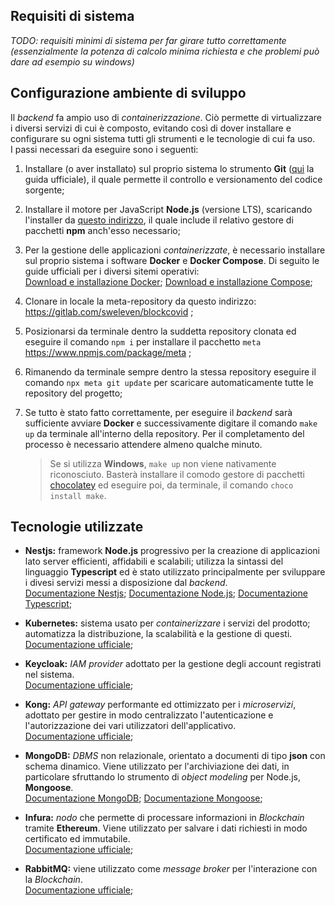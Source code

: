 ## Requisiti di sistema
*TODO: requisiti minimi di sistema per far girare tutto correttamente (essenzialmente la potenza di calcolo minima richiesta e che problemi può dare ad esempio su windows)*

## Configurazione ambiente di sviluppo
Il *backend* fa ampio uso di *containerizzazione*. Ciò permette di virtualizzare i diversi servizi di cui è composto, evitando così di dover installare e configurare su ogni sistema tutti gli strumenti e le tecnologie di cui fa uso.</br>
I passi necessari da eseguire sono i seguenti:

1. Installare (o aver installato) sul proprio sistema lo strumento **Git** ([qui](https://git-scm.com/book/en/v2/Getting-Started-Installing-Git) la guida ufficiale), il quale permette il controllo e versionamento del codice sorgente;
   
2. Installare il motore per JavaScript **Node.js** (versione LTS), scaricando l'installer da [questo indirizzo](https://nodejs.org/it/download/), il quale include il relativo gestore di pacchetti **npm** anch'esso necessario;
   
3. Per la gestione delle applicazioni *containerizzate*, è necessario installare sul proprio sistema i software **Docker** e **Docker Compose**.
Di seguito le guide ufficiali per i diversi sitemi operativi: </br>
[Download e installazione Docker](https://docs.docker.com/get-docker/);
[Download e installazione Compose](https://docs.docker.com/compose/install/);

5. Clonare in locale la meta-repository da questo indirizzo: https://gitlab.com/sweleven/blockcovid ;

6. Posizionarsi da terminale dentro la suddetta repository clonata ed eseguire il comando `npm i` per installare il pacchetto `meta` https://www.npmjs.com/package/meta ;
   
7. Rimanendo da terminale sempre dentro la stessa repository eseguire il comando `npx meta git update` per scaricare automaticamente tutte le repository del progetto;
   
8. Se tutto è stato fatto correttamente, per eseguire il *backend* sarà sufficiente avviare **Docker** e successivamente digitare il comando `make up` da terminale all'interno della repository. Per il completamento del processo è necessario attendere almeno qualche minuto.
   >Se si utilizza **Windows**, `make up` non viene nativamente riconosciuto. Basterà installare il comodo gestore di pacchetti [chocolatey](https://chocolatey.org/install) ed eseguire poi, da terminale, il comando `choco install make`.



## Tecnologie utilizzate
- **Nestjs:** framework **Node.js** progressivo per la creazione di applicazioni lato server efficienti, affidabili e scalabili; utilizza la sintassi del linguaggio **Typescript** ed è stato utilizzato principalmente per sviluppare i divesi servizi messi a disposizione dal *backend*. </br>
  [Documentazione Nestjs](https://docs.nestjs.com/);
  [Documentazione Node.js](https://nodejs.org/it/docs/);
  [Documentazione Typescript](https://www.typescriptlang.org/docs/handbook/typescript-in-5-minutes.html);

- **Kubernetes:** sistema usato per *containerizzare* i servizi del prodotto; automatizza la distribuzione, la scalabilità e la gestione di questi. </br>
  [Documentazione ufficiale](https://kubernetes.io/docs/home/);

- **Keycloak:** *IAM provider* adottato per la gestione degli account registrati nel sistema. </br>
  [Documentazione ufficiale](https://www.keycloak.org/documentation);

- **Kong:** *API gateway* performante ed ottimizzato per i *microservizi*, adottato per gestire in modo centralizzato l'autenticazione e l'autorizzazione dei vari utilizzatori dell'applicativo. </br> 
  [Documentazione ufficiale](https://docs.konghq.com/?_ga=2.93577566.2121013021.1620045998-1484959525.1616409224&_gac=1.93528815.1616409224.CjwKCAjwgOGCBhAlEiwA7FUXkho9rTweO3FbOmCNUyXX7SyL0HWzMge4NZM3ilDQ3Znv9COIPgnjBxoCTmMQAvD_BwE);

- **MongoDB:** *DBMS* non relazionale, orientato a documenti di tipo **json** con schema dinamico. Viene utilizzato per l'archiviazione dei dati, in particolare sfruttando lo strumento di *object modeling* per Node.js, **Mongoose**. </br>
  [Documentazione MongoDB](https://docs.mongodb.com/manual/);
  [Documentazione Mongoose](https://mongoosejs.com/docs/guide.html);

- **Infura:** *nodo* che permette di processare informazioni in *Blockchain* tramite **Ethereum**. Viene utilizzato per salvare i dati richiesti in modo certificato ed immutabile. </br>
  [Documentazione ufficiale](https://infura.io/docs/ethereum);

- **RabbitMQ:** viene utilizzato come *message broker* per l'interazione con la *Blockchain*. </br>
  [Documentazione ufficiale](https://www.rabbitmq.com/documentation.html);




